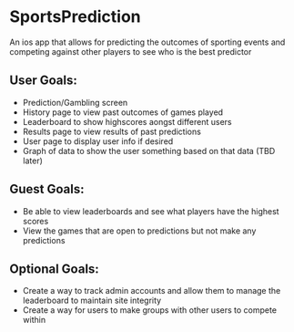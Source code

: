 # SportsPrediction
An ios app that allows for predicting the outcomes of sporting events and competing against other players to see who is the best predictor

## User Goals:
 * Prediction/Gambling screen
 * History page to view past outcomes of games played
 * Leaderboard to show highscores aongst different users
 * Results page to view results of past predictions
 * User page to display user info if desired
 * Graph of data to show the user something based on that data (TBD later)
 
## Guest Goals: 
 * Be able to view leaderboards and see what players have the highest scores
 * View the games that are open to predictions but not make any predictions
 
## Optional Goals:
 * Create a way to track admin accounts and allow them to manage the leaderboard to maintain site integrity
 * Create a way for users to make groups with other users to compete within
